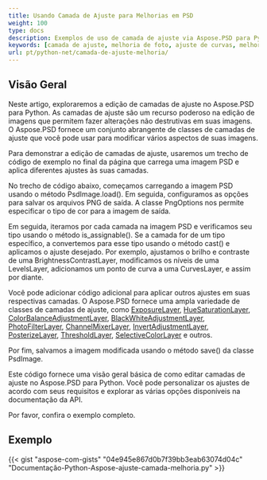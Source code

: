 ```yaml
---
title: Usando Camada de Ajuste para Melhorias em PSD
weight: 100
type: docs
description: Exemplos de uso de camada de ajuste via Aspose.PSD para Python
keywords: [camada de ajuste, melhoria de foto, ajuste de curvas, melhoria de níveis, inverter, filtro de foto, api psd, python, exemplo de código]
url: pt/python-net/camada-de-ajuste-melhoria/
---
```


## **Visão Geral**

Neste artigo, exploraremos a edição de camadas de ajuste no Aspose.PSD para Python. As camadas de ajuste são um recurso poderoso na edição de imagens que permitem fazer alterações não destrutivas em suas imagens. O Aspose.PSD fornece um conjunto abrangente de classes de camadas de ajuste que você pode usar para modificar vários aspectos de suas imagens.

Para demonstrar a edição de camadas de ajuste, usaremos um trecho de código de exemplo no final da página que carrega uma imagem PSD e aplica diferentes ajustes às suas camadas.

No trecho de código abaixo, começamos carregando a imagem PSD usando o método PsdImage.load(). Em seguida, configuramos as opções para salvar os arquivos PNG de saída. A classe PngOptions nos permite especificar o tipo de cor para a imagem de saída.

Em seguida, iteramos por cada camada na imagem PSD e verificamos seu tipo usando o método is_assignable(). Se a camada for de um tipo específico, a convertemos para esse tipo usando o método cast() e aplicamos o ajuste desejado. Por exemplo, ajustamos o brilho e contraste de uma BrightnessContrastLayer, modificamos os níveis de uma LevelsLayer, adicionamos um ponto de curva a uma CurvesLayer, e assim por diante.

Você pode adicionar código adicional para aplicar outros ajustes em suas respectivas camadas. O Aspose.PSD fornece uma ampla variedade de classes de camadas de ajuste, como [ExposureLayer](https://reference.aspose.com/psd/python-net/aspose.psd.fileformats.psd.layers.adjustmentlayers/exposurelayer), [HueSaturationLayer](https://reference.aspose.com/psd/python-net/aspose.psd.fileformats.psd.layers.adjustmentlayers/HueSaturationLayer), [ColorBalanceAdjustmentLayer](https://reference.aspose.com/psd/python-net/aspose.psd.fileformats.psd.layers.adjustmentlayers/ColorBalanceAdjustmentLayer), [BlackWhiteAdjustmentLayer](https://reference.aspose.com/psd/python-net/aspose.psd.fileformats.psd.layers.adjustmentlayers/BlackWhiteAdjustmentLayer), [PhotoFilterLayer](https://reference.aspose.com/psd/python-net/aspose.psd.fileformats.psd.layers.adjustmentlayers/PhotoFilterLayer), [ChannelMixerLayer](https://reference.aspose.com/psd/python-net/aspose.psd.fileformats.psd.layers.adjustmentlayers/ChannelMixerLayer), [InvertAdjustmentLayer](https://reference.aspose.com/psd/python-net/aspose.psd.fileformats.psd.layers.adjustmentlayers/InvertAdjustmentLayer), [PosterizeLayer](https://reference.aspose.com/psd/python-net/aspose.psd.fileformats.psd.layers.adjustmentlayers/PosterizeLayer), [ThresholdLayer](https://reference.aspose.com/psd/python-net/aspose.psd.fileformats.psd.layers.adjustmentlayers/ThresholdLayer), [SelectiveColorLayer](https://reference.aspose.com/psd/python-net/aspose.psd.fileformats.psd.layers.adjustmentlayers/SelectiveColorLayer) e outros.

Por fim, salvamos a imagem modificada usando o método save() da classe PsdImage.

Este código fornece uma visão geral básica de como editar camadas de ajuste no Aspose.PSD para Python. Você pode personalizar os ajustes de acordo com seus requisitos e explorar as várias opções disponíveis na documentação da API.

Por favor, confira o exemplo completo.

## **Exemplo**
{{< gist "aspose-com-gists" "04e945e867d0b7f39bb3eab63074d04c" "Documentação-Python-Aspose-ajuste-camada-melhoria.py" >}}
